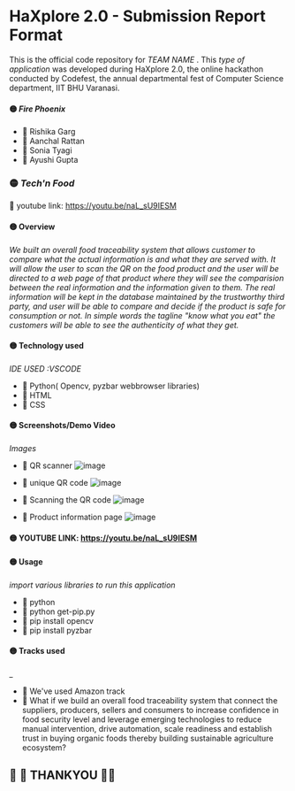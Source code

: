 # HaXplore 2.0 - Submission Report Format

This is the official code repository for _TEAM NAME_ . This _type of application_ was developed during HaXplore 2.0, 
the online hackathon conducted by Codefest, the annual departmental fest of Computer Science department, IIT BHU Varanasi.

#### :yellow_circle: _Fire Phoenix_

* :small_orange_diamond: Rishika Garg
* :small_orange_diamond: Aanchal Rattan
* :small_orange_diamond: Sonia Tyagi
* :small_orange_diamond: Ayushi Gupta

### :yellow_circle: _Tech'n Food_

:small_orange_diamond: youtube link: https://youtu.be/naL_sU9IESM

#### :yellow_circle: Overview

_We built an overall food traceability system that allows customer to compare what the actual information is and what they are served with. It will allow the user to scan the QR on the food product and the user will be directed to a web page of that product where they will see the comparision between the real information and the information given to them. The real information will be kept in the database maintained by the trustworthy third party, and user will be able to compare and decide if the product is safe for consumption or not.
In simple words the tagline "know what you eat" the customers will be able to see the authenticity of what they get._

#### :yellow_circle: Technology used

_IDE USED :VSCODE_
* :small_orange_diamond: Python( Opencv, pyzbar webbrowser libraries)
* :small_orange_diamond: HTML
* :small_orange_diamond: CSS

#### :yellow_circle: Screenshots/Demo Video

_Images_

* :small_orange_diamond: QR scanner
![image](https://user-images.githubusercontent.com/62802231/112743897-f90c0100-8fb8-11eb-9263-c50d3635e563.png)

* :small_orange_diamond: unique QR code
![image](https://user-images.githubusercontent.com/62802231/112743907-1b9e1a00-8fb9-11eb-8e76-23b90db757b5.png)

* :small_orange_diamond: Scanning the QR code
![image](https://user-images.githubusercontent.com/62802231/112743927-48523180-8fb9-11eb-8f31-cbaef5226ded.png)

* :small_orange_diamond: Product information page
![image](https://user-images.githubusercontent.com/62802231/112743942-6324a600-8fb9-11eb-9895-18103b76df0d.png)

#### :yellow_circle: YOUTUBE LINK: https://youtu.be/naL_sU9IESM




#### :yellow_circle: Usage

_import various libraries to run this application_
* :small_orange_diamond: python
* :small_orange_diamond: python get-pip.py
* :small_orange_diamond: pip install opencv
* :small_orange_diamond: pip install pyzbar


#### :yellow_circle: Tracks used
_
* :small_orange_diamond: We've used Amazon track
* :small_orange_diamond: What if we build an overall food traceability system that connect the suppliers, producers, sellers and consumers to increase confidence in food security level and leverage emerging technologies to reduce manual intervention, drive automation, scale readiness and establish trust in buying organic foods thereby building sustainable agriculture ecosystem?





## :small_orange_diamond: :small_orange_diamond: THANKYOU :small_orange_diamond::small_orange_diamond:

